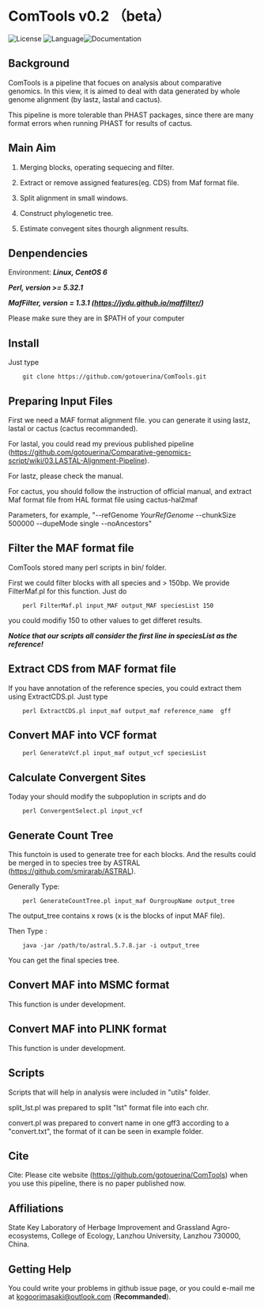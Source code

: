# ComTools v0.2 （beta）
![License](https://img.shields.io/badge/license-MIT-yellow) ![Language](https://img.shields.io/badge/language-Perl-brightgreen)![Documentation](https://img.shields.io/badge/documentation-yes-blue)

## Background

ComTools is a pipeline that focues on analysis about comparative genomics. In this view, it is aimed to deal with data generated by whole genome alignment (by lastz, lastal and cactus).

This pipeline is more tolerable than PHAST packages, since there are many format errors when running PHAST for results of cactus.

##  Main Aim

1. Merging blocks, operating sequecing and filter.

2. Extract or remove assigned features(eg. CDS) from Maf format file.

3. Split alignment in small windows.

4. Construct phylogenetic tree.

5. Estimate convegent sites thourgh alignment results.


## Denpendencies
Environment: ***Linux, CentOS 6***

***Perl, version >= 5.32.1***

***MafFilter, version = 1.3.1 (https://jydu.github.io/maffilter/)***

Please make sure they are in $PATH of your computer

## Install

Just type 

        git clone https://github.com/gotouerina/ComTools.git
        

##  Preparing Input Files

First we need a MAF format alignment file. you can generate it using lastz, lastal or cactus (cactus recommanded).

For lastal, you could read my previous published pipeline (https://github.com/gotouerina/Comparative-genomics-script/wiki/03.LASTAL-Alignment-Pipeline). 

For lastz, please check the manual.

For cactus, you should follow the instruction of official manual, and extract Maf format file from HAL format file using cactus-hal2maf 

Parameters, for example, "--refGenome *YourRefGenome* --chunkSize 500000  --dupeMode single --noAncestors"

## Filter the MAF format file
ComTools stored many perl scripts in bin/ folder.

First we could filter blocks with all species and > 150bp. We provide FilterMaf.pl for this function. Just do

        perl FilterMaf.pl input_MAF output_MAF speciesList 150

you could modifiy 150 to other values to get differet results. 

***Notice that our scripts all consider the first line in speciesList as the reference!***

## Extract CDS from MAF format file

If you have annotation of the reference species, you could extract them using ExtractCDS.pl. Just type

        perl ExtractCDS.pl input_maf output_maf reference_name  gff

## Convert MAF into VCF format

        perl GenerateVcf.pl input_maf output_vcf speciesList
        
## Calculate Convergent Sites
Today your should modify the subpoplution in scripts and do

        perl ConvergentSelect.pl input_vcf

## Generate Count Tree
This functoin is used to generate tree for each blocks. And the results could be merged in to species tree by ASTRAL (https://github.com/smirarab/ASTRAL).

Generally Type:

        perl GenerateCountTree.pl input_maf OurgroupName output_tree

The output_tree contains x rows (x is the blocks of input MAF file). 

Then Type : 

        java -jar /path/to/astral.5.7.8.jar -i output_tree

You can get the final species tree.

## Convert MAF into MSMC format
This function is under development.
## Convert MAF into PLINK format
This function is under development.

## Scripts
Scripts that will help in analysis were included in "utils" folder. 

split_lst.pl was prepared to split "lst" format file into each chr.

convert.pl was prepared to convert name in one gff3 according to a "convert.txt", the format of it can be seen in example folder.


## Cite
Cite: Please cite website (https://github.com/gotouerina/ComTools) when you use this pipeline, there is no paper published now.

## Affiliations
State Key Laboratory of Herbage Improvement and Grassland Agro-ecosystems, College of Ecology, Lanzhou University, Lanzhou 730000, China.

## Getting Help
You could write your problems in github issue page, or you could e-mail me at kogoorimasaki@outlook.com (**Recommanded**).
